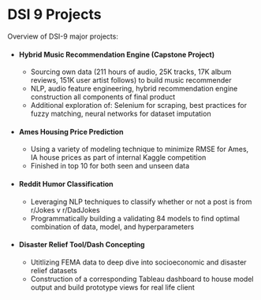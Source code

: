 # DSI 9 Projects


Overview of DSI-9 major projects:

- #### Hybrid Music Recommendation Engine (Capstone Project)
  - Sourcing own data (211 hours of audio, 25K tracks, 17K album reviews, 151K user artist follows) to build music recommender
  - NLP, audio feature engineering, hybrid recommendation engine construction all components of final product
  - Additional exploration of: Selenium for scraping, best practices for fuzzy matching, neural networks for dataset imputation

- #### Ames Housing Price Prediction 
  - Using a variety of modeling technique to minimize RMSE for Ames, IA house prices as part of internal Kaggle competition
  - Finished in top 10 for both seen and unseen data
  
 - #### Reddit Humor Classification
   - Leveraging NLP techniques to classify whether or not a post is from r/Jokes v r/DadJokes
   - Programmatically building a validating 84 models to find optimal combination of data, model, and hyperparameters
  
 - #### Disaster Relief Tool/Dash Concepting
   - Utitlizing FEMA data to deep dive into socioeconomic and disaster relief datasets
   - Construction of a corresponding Tableau dashboard to house model output and build prototype views for real life client
  

